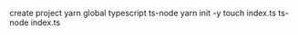 create project
    yarn global typescript ts-node
    yarn init -y
    touch index.ts
    ts-node index.ts
